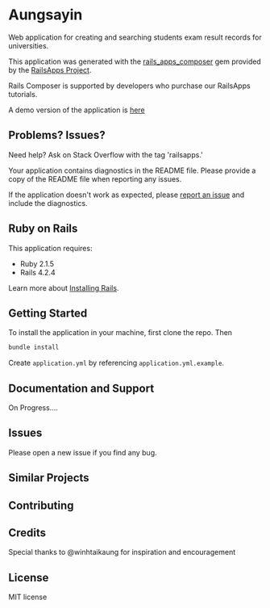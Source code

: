 Aungsayin
================

Web application for creating and searching students exam result records for universities.

This application was generated with the [rails_apps_composer](https://github.com/RailsApps/rails_apps_composer) gem
provided by the [RailsApps Project](http://railsapps.github.io/).

Rails Composer is supported by developers who purchase our RailsApps tutorials.

A demo version of the application is [here](http://aungsayin.herokuapp.com/)

Problems? Issues?
-----------

Need help? Ask on Stack Overflow with the tag 'railsapps.'

Your application contains diagnostics in the README file. Please provide a copy of the README file when reporting any issues.

If the application doesn't work as expected, please [report an issue](https://github.com/RailsApps/rails_apps_composer/issues)
and include the diagnostics.

Ruby on Rails
-------------

This application requires:

- Ruby 2.1.5
- Rails 4.2.4

Learn more about [Installing Rails](http://railsapps.github.io/installing-rails.html).

Getting Started
---------------
To install the application in your machine, first clone the repo. Then

```sh
bundle install
```

Create `application.yml` by referencing `application.yml.example`.

Documentation and Support
-------------------------
On Progress....

Issues
-------------
Please open a new issue if you find any bug.

Similar Projects
----------------

Contributing
------------

Credits
-------
Special thanks to @winhtaikaung for inspiration and encouragement

License
-------

MIT license
